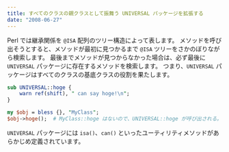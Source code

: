 ```yaml
---
title: すべてのクラスの親クラスとして振舞う UNIVERSAL パッケージを拡張する
date: "2008-06-27"
---
```


Perl では継承関係を `@ISA` 配列のツリー構造によって表します。
メソッドを呼び出そうとすると、メソッドが最初に見つかるまで `@ISA` ツリーをさかのぼりながら検索します。
最後までメソッドが見つからなかった場合は、必ず最後に `UNIVERSAL` パッケージに存在するメソッドを検索します。
つまり、`UNIVERSAL` パッケージはすべてのクラスの基底クラスの役割を果たします。

```perl
sub UNIVERSAL::hoge {
    warn ref(shift), " can say hoge!\n";
}

my $obj = bless {}, "MyClass";
$obj->hoge();  # MyClass::hoge はないので、UNIVERSAL::hoge が呼び出される。
```

`UNIVERSAL` パッケージには `isa()`、`can()` といったユーティリティメソッドがあらかじめ定義されています。

